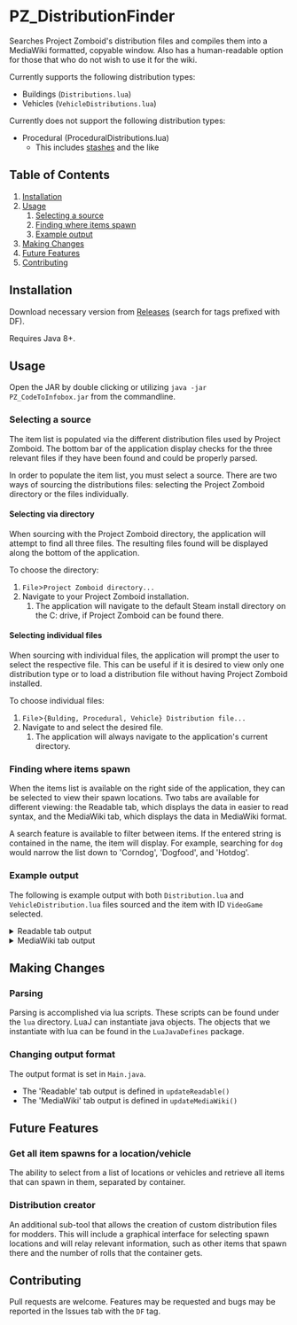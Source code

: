 # PZ_DistributionFinder
Searches Project Zomboid's distribution files and compiles them into a
MediaWiki formatted, copyable window. Also has a human-readable option for
those that who do not wish to use it for the wiki.

Currently supports the following distribution types:
* Buildings (`Distributions.lua`)
* Vehicles (`VehicleDistributions.lua`)

Currently does not support the following distribution types:
* Procedural (ProceduralDistributions.lua)
  * This includes [stashes](https://pzwiki.net/wiki/Containers#Stashes) and the like
    
## Table of Contents
1. [Installation](#installation)
2. [Usage](#usage)
   1. [Selecting a source](#selecting-a-source)
    1. [Finding where items spawn](#finding-where-items-spawn)
    1. [Example output](#example-output)
3. [Making Changes](#making-changes)
4. [Future Features](#future-features)
5. [Contributing](#contributing)

## Installation
Download necessary version from [Releases](https://github.com/KBheid/PZ_RadioData_Converter/tags) (search for tags prefixed with DF).

Requires Java 8+.

## Usage
Open the JAR by double clicking or utilizing `java -jar PZ_CodeToInfobox.jar` from the commandline.

### Selecting a source
The item list is populated via the different distribution files used by Project Zomboid.
The bottom bar of the application display checks for the three relevant files
if they have been found and could be properly parsed.

In order to populate the item list, you must select a source. There are two
ways of sourcing the distributions files: selecting the Project Zomboid directory
or the files individually.

#### Selecting via directory
When sourcing with the Project Zomboid directory, the application will attempt to find
all three files. The resulting files found will be displayed along the bottom of
the application. 

To choose the directory:
1. `File`>`Project Zomboid directory...`
2. Navigate to your Project Zomboid installation.
    1. The application will navigate to the default Steam install directory 
       on the C: drive, if Project Zomboid can be found there.
       
#### Selecting individual files
When sourcing with individual files, the application will prompt the user to select
the respective file. This can be useful if it is desired to view only one distribution
type or to load a distribution file without having Project Zomboid installed.

To choose individual files:
1. `File`>`{Bulding, Procedural, Vehicle} Distribution file...`
2. Navigate to and select the desired file.
    1. The application will always navigate to the application's current directory.
    

### Finding where items spawn
When the items list is available on the right side of the application, they can be
selected to view their spawn locations. Two tabs are available for different viewing:
the Readable tab, which displays the data in easier to read syntax, and the MediaWiki tab, which
displays the data in MediaWiki format.

A search feature is available to filter between items. If the entered string is contained
in the name, the item will display. For example, searching for `dog` would narrow the list down to
'Corndog', 'Dogfood', and 'Hotdog'.

### Example output
The following is example output with both `Distribution.lua` and `VehicleDistribution.lua` files sourced
and the item with ID `VideoGame` selected.

<details>
	<summary>Readable tab output</summary>

```
Location: giftstore
	shelves, rolls: 3
		2.0
	displaycase, rolls: 3
		2.0
Location: changeroom
	locker, rolls: 2
		0.5
Location: toystore
	shelves, rolls: 3
		3.0
```
</details>

<details>
	<summary>MediaWiki tab output</summary>
    Notice the 'EDITOR' notes - these methods do not spawn the item and would
need to be deleted.

```
=== Buildings ===
{| class="pztable" style="text-align:center;"
|-
!Building/Room
!Container
!Rolls
!Chance
|-
|rowspan=2|giftstore
|displaycase
|3
|2.0
|-
|shelves
|3
|2.0
|-
|changeroom
|locker
|2
|0.5
|-
|toystore
|shelves
|3
|3.0
|-
|}
'''''EDITOR! CHECK THE FOLLOWING SECTION TO SEE IF IT CONTAINS ANY ITEMS'''''
=== Containers ===
A list of containers that the item can be found in, not limited to buildings.
{| class="pztable" style="text-align:center;"
|-
!Container
!Rolls
!Chance
|-
|}
'''''EDITOR! CHECK THE FOLLOWING SECTION TO SEE IF IT CONTAINS ANY ITEMS'''''
=== Vehicles ===
{| class="pztable" style="text-align:center;"
|-
!Vehicle Name
!Container
!Rolls
!Chance
|-
|}
```
</details>

## Making Changes
### Parsing
Parsing is accomplished via lua scripts. These scripts can be found under the
`lua` directory. LuaJ can instantiate java objects. The objects that we instantiate
with lua can be found in the `LuaJavaDefines` package. 

### Changing output format
The output format is set in `Main.java`.
* The 'Readable' tab output is defined in `updateReadable()`
* The 'MediaWiki' tab output is defined in `updateMediaWiki()`

## Future Features
### Get all item spawns for a location/vehicle
The ability to select from a list of locations or vehicles and retrieve all items
that can spawn in them, separated by container.
### Distribution creator
An additional sub-tool that allows the creation of custom distribution files
for modders. This will include a graphical interface for selecting spawn locations
and will relay relevant information, such as other items that spawn there and
the number of rolls that the container gets.

## Contributing
Pull requests are welcome. Features may be requested and bugs may be reported 
in the Issues tab with the `DF` tag.
